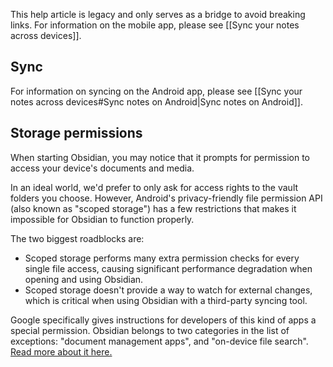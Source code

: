 This help article is legacy and only serves as a bridge to avoid breaking links. For information on the mobile app, please see [[Sync your notes across devices]].

## Sync

For information on syncing on the Android app, please see [[Sync your notes across devices#Sync notes on Android|Sync notes on Android]].

## Storage permissions

When starting Obsidian, you may notice that it prompts for permission to access your device's documents and media.

In an ideal world, we'd prefer to only ask for access rights to the vault folders you choose. However, Android's privacy-friendly file permission API (also known as "scoped storage") has a few restrictions that makes it impossible for Obsidian to function properly.

The two biggest roadblocks are:

- Scoped storage performs many extra permission checks for every single file access, causing significant performance degradation when opening and using Obsidian.
- Scoped storage doesn't provide a way to watch for external changes, which is critical when using Obsidian with a third-party syncing tool.

Google specifically gives instructions for developers of this kind of apps a special permission. Obsidian belongs to two categories in the list of exceptions: "document management apps", and "on-device file search". [Read more about it here.](https://developer.android.com/training/data-storage/manage-all-files)
